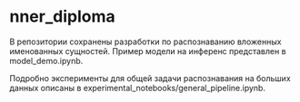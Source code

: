 # nner_diploma

В репозитории сохранены разработки по распознаванию вложенных именованных сущностей.
Пример модели на инференс представлен в model_demo.ipynb.

Подробно эксперименты для общей задачи распознавания на больших данных описаны в experimental_notebooks/general_pipeline.ipynb.